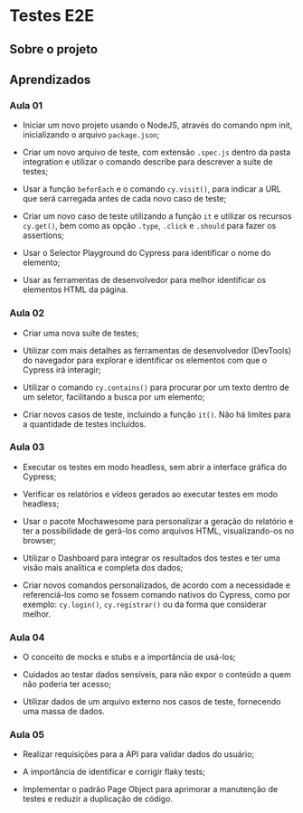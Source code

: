 # Testes E2E

## Sobre o projeto

## Aprendizados

### Aula 01 

- Iniciar um novo projeto usando o NodeJS, através do comando npm init, inicializando o arquivo `package.json`;

- Criar um novo arquivo de teste, com extensão `.spec.js` dentro da pasta integration e utilizar o comando describe para descrever a suíte de testes;

- Usar a função `beforEach` e o comando `cy.visit()`, para indicar a URL que será carregada antes de cada novo caso de teste;

- Criar um novo caso de teste utilizando a função `it` e utilizar os recursos `cy.get()`, bem como as opção `.type`, `.click` e `.should` para fazer os assertions;

- Usar o Selector Playground do Cypress para identificar o nome do elemento;

- Usar as ferramentas de desenvolvedor para melhor identificar os elementos HTML da página.

### Aula 02

- Criar uma nova suíte de testes;

- Utilizar com mais detalhes as ferramentas de desenvolvedor (DevTools) do navegador para explorar e identificar os elementos com que o Cypress irá interagir;

- Utilizar o comando `cy.contains()` para procurar por um texto dentro de um seletor, facilitando a busca por um elemento;

- Criar novos casos de teste, incluindo a função `it()`. Não há limites para a quantidade de testes incluídos.

### Aula 03

- Executar os testes em modo headless, sem abrir a interface gráfica do Cypress;

- Verificar os relatórios e vídeos gerados ao executar testes em modo headless;

- Usar o pacote Mochawesome para personalizar a geração do relatório e ter a possibilidade de gerá-los como arquivos HTML, visualizando-os no browser;

- Utilizar o Dashboard para integrar os resultados dos testes e ter uma visão mais analítica e completa dos dados;

- Criar novos comandos personalizados, de acordo com a necessidade e referenciá-los como se fossem comando nativos do Cypress, como por exemplo: `cy.login()`, `cy.registrar()` ou da forma que considerar melhor.

### Aula 04

- O conceito de mocks e stubs e a importância de usá-los;

- Cuidados ao testar dados sensíveis, para não expor o conteúdo a quem não poderia ter acesso;

- Utilizar dados de um arquivo externo nos casos de teste, fornecendo uma massa de dados.

### Aula 05 

- Realizar requisições para a API para validar dados do usuário;

- A importância de identificar e corrigir flaky tests;

- Implementar o padrão Page Object para aprimorar a manutenção de testes e reduzir a duplicação de código.
